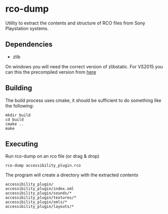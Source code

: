 # rco-dump

Utility to extract the contents and structure of RCO files from Sony Playstation systems.

## Dependencies

 - zlib

On windows you will need the correct version of zlibstatic. For VS2015 you can this the precompiled version from [here](https://www.nuget.org/packages/zlib-vc140-static-32_64/)

## Building

The build process uses cmake, it should be sufficient to do something like the following:

	mkdir build
	cd build
	cmake ..
	make

## Executing

Run rco-dump on an rco file (or drag & drop)

	rco-dump accessibility_plugin.rco

The program will create a directory with the extracted contents

	accessibility_plugin/
	accessibility_plugin/index.xml
	accessibility_plugin/sounds/*
	accessibility_plugin/textures/*
	accessibility_plugin/xmls/*
	accessibility_plugin/layouts/*


